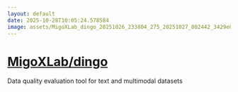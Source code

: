 ```yaml
---
layout: default
date: 2025-10-28T10:05:24.578584
image: assets/MigoXLab_dingo_20251026_233804_275_20251027_002442_3429e0--20251027T012451351--cropped.png
---
```


# [MigoXLab/dingo](https://github.com/MigoXLab/dingo/)

Data quality evaluation tool for text and multimodal datasets
